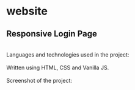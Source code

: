 # website
## Responsive Login Page
<br>
Languages and technologies used in the project:
<br> <br>
Written using HTML, CSS and Vanilla JS.
<br> <br>
Screenshot of the project:
<br> <br>

